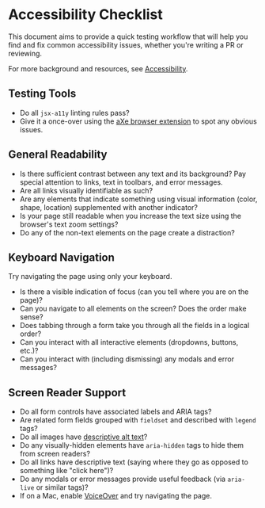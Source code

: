 # Accessibility Checklist

This document aims to provide a quick testing workflow that will help you find and fix common accessibility issues, whether you're writing a PR or reviewing.

For more background and resources, see [Accessibility](accessibility.md).

## Testing Tools

* Do all `jsx-a11y` linting rules pass?
* Give it a once-over using the [aXe browser extension](https://www.deque.com/axe/) to spot any obvious issues.

## General Readability

* Is there sufficient contrast between any text and its background? Pay special attention to links, text in toolbars, and error messages.
* Are all links visually identifiable as such?
* Are any elements that indicate something using visual information (color, shape, location) supplemented with another indicator?
* Is your page still readable when you increase the text size using the browser's text zoom settings?
* Do any of the non-text elements on the page create a distraction?

## Keyboard Navigation

Try navigating the page using only your keyboard.

* Is there a visible indication of focus (can you tell where you are on the page)?
* Can you navigate to all elements on the screen? Does the order make sense?
* Does tabbing through a form take you through all the fields in a logical order?
* Can you interact with all interactive elements (dropdowns, buttons, etc.)?
* Can you interact with (including dismissing) any modals and error messages?

## Screen Reader Support

* Do all form controls have associated labels and ARIA tags?
* Are related form fields grouped with `fieldset` and described with `legend` tags?
* Do all images have [descriptive alt text](https://a11yproject.com/posts/alt-text/)?
* Do any visually-hidden elements have `aria-hidden` tags to hide them from screen readers?
* Do all links have descriptive text (saying where they go as opposed to something like "click here")?
* Do any modals or error messages provide useful feedback (via `aria-live` or similar tags)?
* If on a Mac, enable [VoiceOver](https://help.apple.com/voiceover/info/guide/10.13/) and try navigating the page.